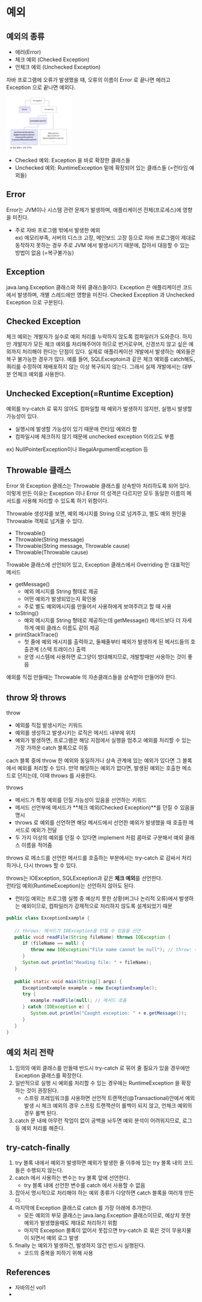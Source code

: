 # 예외

## 예외의 종류

- 에러(Error)
- 체크 예외 (Checked Exception)
- 언체크 예외 (Unchecked Exception)

자바 프로그램에 오류가 발생했을 때, 오류의 이름이 Error 로 끝나면 에러고 Exception 으로 끝나면 예외다.

![](../images/5b70433d.png)

- Checked 예외: Exception 을 바로 확장한 클래스들
- Unchecked 예외: RuntimeException 밑에 확장되어 있는 클래스들 (=런타임 예외들)

## Error

Error는 JVM이나 시스템 관련 문제가 발생하며, 애플리케이션 전체(프로세스)에 영향을 미친다.
- 주로 자바 프로그램 밖에서 발생한 예외   
   ex) 메모리부족, 서버의 디스크 고장, 메인보드 고장 등으로 자바 프로그램이 제대로 동작하지 못하는 경우
주로 JVM 에서 발생시키기 때문에, 잡아서 대응할 수 있는 방법이 없음 (=복구불가능)

## Exception

java.lang.Exception 클래스와 하위 클래스들이다. Exception 은 애플리케이션 코드에서 발생하며, 개별 스레드에만 영향을 미친다.
Checked Exception 과 Unchecked Exception 으로 구분된다.

## Checked Exception

체크 예외는 개발자가 실수로 예외 처리를 누락하지 않도록 컴파일러가 도와준다. 하지만 개발자가 모든 체크 예외를 처리해주어야 하므로 번거로우며, 신경쓰지 않고 싶은 예외까지 처리해야 한다는 단점이 있다.
실제로 애플리케이션 개발에서 발생하는 예외들은 복구 불가능한 경우가 많다. 예를 들어, SQLExceptoin과 같은 체크 예외를 catch해도, 쿼리를 수정하여 재배포하지 않는 이상 복구되지 않는다. 그래서 실제 개발에서는 대부분 언체크 예외를 사용한다.

## Unchecked Exception(=Runtime Exception)
예외를 try-catch 로 묶지 않아도 컴파일할 때 예외가 발생하지 않지만, 실행시 발생할 가능성이 있다.
- 실행시에 발생할 가능성이 있기 때문에 런타임 예외라 함
- 컴파일시에 체크하지 않기 때문에 unchecked exception 이라고도 부름

ex) NullPointerException이나 IllegalArgumentException 등

## Throwable 클래스

Error 와 Exception 클래스는 Throwable 클래스를 상속받아 처리하도록 되어 있다. 이렇게 만든 이유는 Exception 이나 Error 의 성격은 다르지만 모두 동일한 이름의 메서드를 사용해 처리할 수 있도록 하기 위함이다.

Throwable 생성자를 보면, 예외 메시지를 String 으로 넘겨주고, 별도 예외 원인을 Throwable 객체로 넘겨줄 수 있다.
- Throwable()
- Throwable(String message)
- Throwable(String message, Throwable cause)
- Throwable(Throwable cause)

Trowable 클래스에 선언되어 있고, Exception 클래스에서 Overriding 한 대표적인 메서드
- getMessage()
  - 예외 메시지를 String 형태로 제공
  - 어떤 예외가 발생되었는지 확인용
  - 주로 별도 예외메시지를 만들어서 사용하에게 보여주려고 할 때 사용
- toString()
  - 예외 메시지를 String 형테로 제공하는데 getMessage() 메서드보다 더 자세하게 예외 클래스 이름도 같이 제공
- printStackTrace()
  - 첫 줄에 예외 메시지를 출력하고, 둘째줄부터 예외가 발생하게 된 메서드들의 호출관계 (스택 트레이스) 출력
  - 운영 시스템에 사용하면 로그양이 방대해지므로, 개발할때만 사용하는 것이 좋음

예외를 직접 만들때는 Throwable 의 자손클래스들을 상속받아 만들어야 한다.

## throw 와 throws

throw 
- 예외를 직접 발생시키는 키워드
- 예외를 생성하고 발생시키는 로직은 메서드 내부에 위치
- 예외가 발생하면, 프로그램은 해당 지점에서 실행을 멈추고 예외를 처리할 수 있는 가장 가까운 catch 블록으로 이동

cach 블록 중에 throw 한 예외와 동일하거나 상속 관계에 있는 예외가 있다면 그 블록에서 예외를 처리할 수 있다.
만약 해당하는 예외가 없다면, 발생된 예외는 호출한 메소드로 던지는데, 이때 throws 를 사용한다.

throws
- 메서드가 특정 예외를 던질 가능성이 있음을 선언하는 키워드
- 메서드 선언부에 메서드가 **체크 예외(Checked Exception)**를 던질 수 있음을 명시
- throws 로 예외를 선언하면 해당 메서드에서 선언한 예외가 발생했을 때 호출한 메서드로 예외가 전달
- 두 가지 이상의 예외를 던질 수 있다면 implement 처럼 콤마로 구분해서 예외 클래스 이름을 적어줌 

throws 로 메소드를 선언한 메서드를 호출하는 부분에서는 try-catch 로 감싸서 처리하거나, 다시 throws 할 수 있다.  

throws는 IOException, SQLException과 같은 **체크 예외**를 선언한다.  
런타임 예외(RuntimeException)는 선언하지 않아도 된다.
- 런타임 예외는 프로그램 실행 중 예상치 못한 상황(버그나 논리적 오류)에서 발생하는 예외이므로, 컴파일러가 강제적으로 처리하지 않도록 설계되었기 때문

```java
public class ExceptionExample {

   // throws: 메서드가 IOException을 던질 수 있음을 선언
   public void readFile(String fileName) throws IOException {
      if (fileName == null) {
         throw new IOException("File name cannot be null"); // throw: 예외 발생
      }
      System.out.println("Reading file: " + fileName);
   }

   public static void main(String[] args) {
      ExceptionExample example = new ExceptionExample();
      try {
         example.readFile(null); // 메서드 호출
      } catch (IOException e) {
         System.out.println("Caught exception: " + e.getMessage());
      }
   }
}
```

## 예외 처리 전략 

1. 임의의 예외 클래스를 만들때 반드시 try-catch 로 묶어 줄 필요가 있을 경우에만 Exception 클래스를 확장한다.
2. 일반적으로 실행 시 예외를 처리할 수 있는 경우에는 RuntimeException 을 확장하는 것이 권장된다.
   - 스프링 프레임워크를 사용하면 선언적 트랜잭션(@Transactional)안에서 예외 발생 시 체크 예외의 경우 스프링 트랜잭션이 롤백이 되지 않고, 언체크 예외의 경우 롤백 된다.
3. catch 문 내에 아무런 작업이 없이 공백을 놔두면 예외 분석이 어려워지므로, 로그 등 예외 처리를 해준다.

## try-catch-finally

1. try 블록 내에서 예외가 발생하면 예외가 발생한 줄 이후에 있는 try 블록 내의 코드들은 수행되지 않는다.
2. catch 에서 사용하는 변수는 try 블록 앞에 선언한다.
   - try 블록 내에 선언한 변수를 catch 에서 사용할 수 없음
3. 잡아서 명시적으로 처리해야 하는 예외 종류가 다양하면 catch 블록을 여러개 만든다. 
4. 마지막에 Exception 클래스로 catch 를 가장 아래에 추가한다.
   - 모든 예외의 부모 클래스는 java.lang.Exception 클래스이므로, 예상치 못한 예외가 발생했을때도 제대로 처리하기 위함
   - 마지막 Exception 블록이 없어서 못잡으면 try-catch 로 묶은 것이 무용지물이 되면서 예외 로그 발생
5. finally 는 예외가 발생하건, 발생하지 않건 반드시 실행된다.
   - 코드의 중복을 피하기 위해 사용

## References
- 자바의신 vol1
- 
